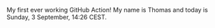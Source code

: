 My first ever working GitHub Action!
My name is Thomas and today is Sunday, 3 September, 14:26 CEST. 
